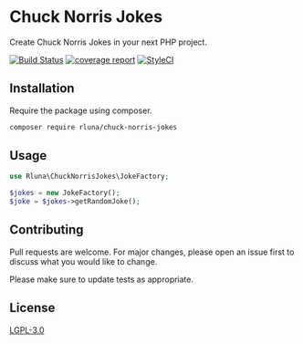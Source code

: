 # Chuck Norris Jokes

Create Chuck Norris Jokes in your next PHP project.

[![Build Status](https://travis-ci.org/rlunar/chuck-norris-jokes.svg?branch=master)](https://travis-ci.org/rlunar/chuck-norris-jokes)
[![coverage report](https://gitlab.elephpant.rocks/school/beyondcode/chuck-norris-jokes/badges/master/coverage.svg)](https://gitlab.elephpant.rocks/school/beyondcode/chuck-norris-jokes/commits/master)
[![StyleCI](https://github.styleci.io/repos/175336033/shield)](https://github.styleci.io/repos/175336033/shield)


## Installation

Require the package using composer.

```bash
composer require rluna/chuck-norris-jokes
```

## Usage

```php
use Rluna\ChuckNorrisJokes\JokeFactory;

$jokes = new JokeFactory();
$joke = $jokes->getRandomJoke();
```

## Contributing
Pull requests are welcome. For major changes, please open an issue first to discuss what you would like to change.

Please make sure to update tests as appropriate.

## License
[LGPL-3.0](./LICENSE.md)
